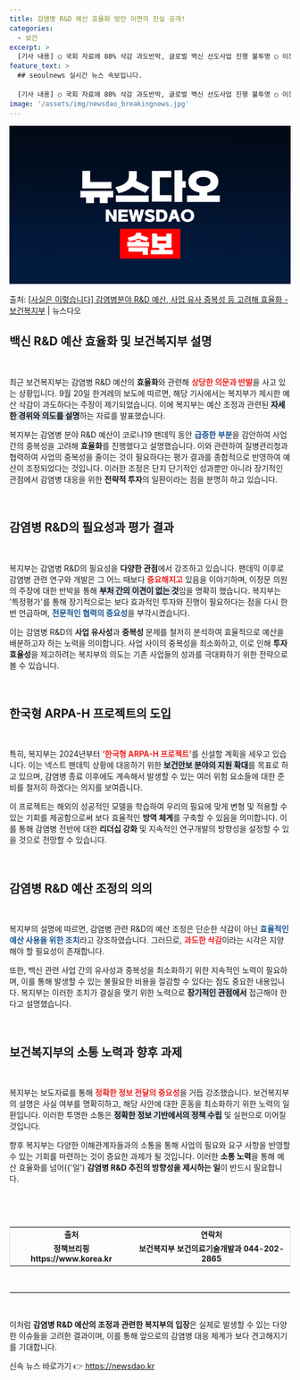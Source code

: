 ```yaml
---
title: 감염병 R&D 예산 효율화 방안 이면의 진실 공개!
categories:
  - 보건
excerpt: >
  [기사 내용] ○ 국회 자료에 80% 삭감 과도반박, 글로벌 백신 선도사업 진행 불투명 ○ 이정문 의원 부처…
feature_text: >
  ## seoulnews 실시간 뉴스 속보입니다.

  [기사 내용] ○ 국회 자료에 80% 삭감 과도반박, 글로벌 백신 선도사업 진행 불투명 ○ 이정문 의원 부처…
image: '/assets/img/newsdao_breakingnews.jpg'
---
```


![뉴스다오 속보](/assets/img/newsdao_breakingnews.jpg)

<p>출처: <a href="https://newsdao.kr/1999" rel="dofollow">[사실은 이렇습니다] 감염병분야 R&D 예산, 사업 유사 중복성 등 고려해 효율화 - 보건복지부</a> | 뉴스다오</p>

<h2 data-ke-size="size26">백신 R&D 예산 효율화 및 보건복지부 설명</h2>

<p data-ke-size="size16">&nbsp;</p> 

최근 보건복지부는 감염병 R&D 예산의 <b>효율화</b>와 관련해 <b><span style="color: #ee2323;">상당한 의문과 반발</span></b>을 사고 있는 상황입니다. 9월 20일 한겨레의 보도에 따르면, 해당 기사에서는 복지부가 제시한 예산 삭감이 과도하다는 주장이 제기되었습니다. 이에 복지부는 예산 조정과 관련된 <b><span style="background-color: #21538527;">자세한 경위와 의도를 설명</span></b>하는 자료를 발표했습니다. 

복지부는 감염병 분야 R&D 예산이 코로나19 팬데믹 동안 <b><span style="color: #1a5490;">급증한 부분</span></b>을 감안하여 사업 간의 중복성을 고려해 <b>효율화</b>를 진행했다고 설명했습니다. 이와 관련하여 질병관리청과 협력하여 사업의 중복성을 줄이는 것이 필요하다는 평가 결과를 종합적으로 반영하여 예산이 조정되었다는 것입니다.  이러한 조정은 단지 단기적인 성과뿐만 아니라 장기적인 관점에서 감염병 대응을 위한 <b>전략적 투자</b>의 일환이라는 점을 분명히 하고 있습니다.

<p data-ke-size="size16">&nbsp;</p> 

<h2 data-ke-size="size26">감염병 R&D의 필요성과 평가 결과</h2>

<p data-ke-size="size16">&nbsp;</p> 

복지부는 감염병 R&D의 필요성을 <b>다양한 관점</b>에서 강조하고 있습니다. 팬데믹 이후로 감염병 관련 연구와 개발은 그 어느 때보다 <b><span style="color: #ee2323;">중요해지고</span></b> 있음을 이야기하며, 이정문 의원의 주장에 대한 반박을 통해 <b><span style="background-color: #21538527;">부처 간의 이견이 없는 것</span></b>임을 명확히 했습니다. 복지부는 '특정평가'를 통해 장기적으로는 보다 효과적인 투자와 진행이 필요하다는 점을 다시 한번 언급하며, <b><span style="color: #1a5490;">전문적인 협력의 중요성</span></b>을 부각시켰습니다.

이는 감염병 R&D의 <b>사업 유사성</b>과 <b>중복성</b> 문제를 철저히 분석하여 효율적으로 예산을 배분하고자 하는 노력을 의미합니다. 사업 사이의 중복성을 최소화하고, 이로 인해 <b>투자 효율성</b>을 제고하려는 복지부의 의도는 기존 사업들의 성과를 극대화하기 위한 전략으로 볼 수 있습니다. 

<p data-ke-size="size16">&nbsp;</p> 

<h2 data-ke-size="size26">한국형 ARPA-H 프로젝트의 도입</h2>

<p data-ke-size="size16">&nbsp;</p>

특히, 복지부는 2024년부터 <b><span style="color: #ee2323;">‘한국형 ARPA-H 프로젝트’</span></b>를 신설할 계획을 세우고 있습니다. 이는 넥스트 팬데믹 상황에 대응하기 위한 <b><span style="background-color: #21538527;">보건안보 분야의 지원 확대</span></b>를 목표로 하고 있으며, 감염병 종료 이후에도 계속해서 발생할 수 있는 여러 위험 요소들에 대한 준비를 철저히 하겠다는 의지를 보여줍니다. 

이 프로젝트는 해외의 성공적인 모델을 학습하여 우리의 필요에 맞게 변형 및 적용할 수 있는 기회를 제공함으로써 보다 효율적인 <b>방역 체계</b>를 구축할 수 있음을 의미합니다. 이를 통해 감염병 전반에 대한 <b>리더십 강화</b> 및 지속적인 연구개발의 방향성을 설정할 수 있을 것으로 전망할 수 있습니다. 

<p data-ke-size="size16">&nbsp;</p> 

<h2 data-ke-size="size26">감염병 R&D 예산 조정의 의의</h2>

<p data-ke-size="size16">&nbsp;</p> 

복지부의 설명에 따르면, 감염병 관련 R&D의 예산 조정은 단순한 삭감이 아닌 <b><span style="color: #1a5490;">효율적인 예산 사용을 위한 조치</span></b>라고 강조하였습니다. 그러므로, <b><span style="color: #ee2323;">과도한 삭감</span></b>이라는 시각은 지양해야 할 필요성이 존재합니다. 

또한, 백신 관련 사업 간의 유사성과 중복성을 최소화하기 위한 지속적인 노력이 필요하며, 이를 통해 발생할 수 있는 불필요한 비용을 절감할 수 있다는 점도 중요한 내용입니다. 복지부는 이러한 조치가 결실을 맺기 위한 노력으로 <b><span style="background-color: #21538527;">장기적인 관점에서</span></b> 접근해야 한다고 설명했습니다. 

<p data-ke-size="size16">&nbsp;</p> 

<h2 data-ke-size="size26">보건복지부의 소통 노력과 향후 과제</h2>

<p data-ke-size="size16">&nbsp;</p> 

복지부는 보도자료를 통해 <b><span style="color: #ee2323;">정확한 정보 전달의 중요성</span></b>을 거듭 강조했습니다. 보건복지부의 설명은 사실 여부를 명확히하고, 해당 사안에 대한 혼동을 최소화하기 위한 노력의 일환입니다. 이러한 투명한 소통은 <b><span style="background-color: #21538527;">정확한 정보 기반에서의 정책 수립</span></b> 및 실현으로 이어질 것입니다. 

향후 복지부는 다양한 이해관계자들과의 소통을 통해 사업의 필요와 요구 사항을 반영할 수 있는 기회를 마련하는 것이 중요한 과제가 될 것입니다. 이러한 <b>소통 노력</b>을 통해 예산 효율화를 넘어({'일') <b>감염병 R&D 추진의 방향성을 제시하는 일</b>이 반드시 필요합니다. 

<p data-ke-size="size16">&nbsp;</p> 

<br>

<table style="width:100%; border-collapse:collapse; border:1px solid #dddddd;">
  <tr>
    <td style="text-align: center; height: 17px;"><b>출처</b></td>
    <td style="text-align: center; height: 17px;"><b>연락처</b></td>
  </tr>
  <tr>
    <td style="text-align: center; height: 17px;"><b>정책브리핑 https://www.korea.kr</b></td>
    <td style="text-align: center; height: 17px;"><b>보건복지부 보건의료기술개발과 044-202-2865</b></td>
  </tr>
</table>

<p data-ke-size="size16">&nbsp;</p> 

<hr style="border: 1px solid #dddddd;"> 

<p data-ke-size="size16">&nbsp;</p> 

이처럼 <b>감염병 R&D 예산의 조정과 관련한 복지부의 입장</b>은 실제로 발생할 수 있는 다양한 이슈들을 고려한 결과이며, 이를 통해 앞으로의 감염병 대응 체계가 보다 견고해지기를 기대합니다. 

신속 뉴스 바로가기 👉 <a href="https://newsdao.kr" rel="dofollow">https://newsdao.kr</a>


